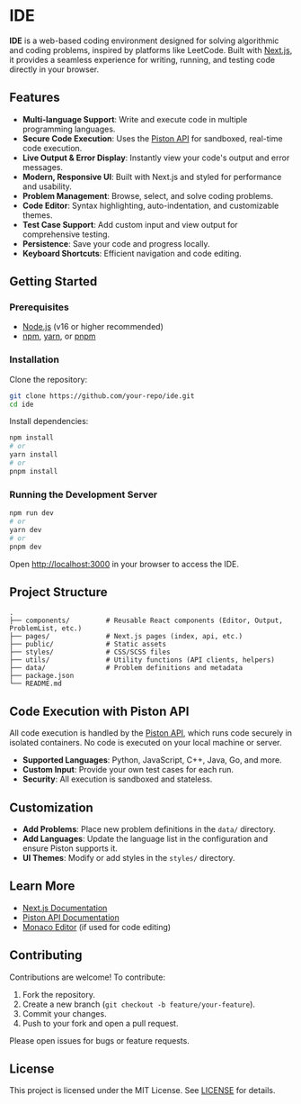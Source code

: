 # IDE

**IDE** is a web-based coding environment designed for solving algorithmic and coding problems, inspired by platforms like LeetCode. Built with [Next.js](https://nextjs.org), it provides a seamless experience for writing, running, and testing code directly in your browser.

## Features

- **Multi-language Support**: Write and execute code in multiple programming languages.
- **Secure Code Execution**: Uses the [Piston API](https://github.com/engineer-man/piston) for sandboxed, real-time code execution.
- **Live Output & Error Display**: Instantly view your code's output and error messages.
- **Modern, Responsive UI**: Built with Next.js and styled for performance and usability.
- **Problem Management**: Browse, select, and solve coding problems.
- **Code Editor**: Syntax highlighting, auto-indentation, and customizable themes.
- **Test Case Support**: Add custom input and view output for comprehensive testing.
- **Persistence**: Save your code and progress locally.
- **Keyboard Shortcuts**: Efficient navigation and code editing.

## Getting Started

### Prerequisites

- [Node.js](https://nodejs.org/) (v16 or higher recommended)
- [npm](https://www.npmjs.com/), [yarn](https://yarnpkg.com/), or [pnpm](https://pnpm.io/)

### Installation

Clone the repository:

```bash
git clone https://github.com/your-repo/ide.git
cd ide
```

Install dependencies:

```bash
npm install
# or
yarn install
# or
pnpm install
```

### Running the Development Server

```bash
npm run dev
# or
yarn dev
# or
pnpm dev
```

Open [http://localhost:3000](http://localhost:3000) in your browser to access the IDE.

## Project Structure

```
.
├── components/         # Reusable React components (Editor, Output, ProblemList, etc.)
├── pages/              # Next.js pages (index, api, etc.)
├── public/             # Static assets
├── styles/             # CSS/SCSS files
├── utils/              # Utility functions (API clients, helpers)
├── data/               # Problem definitions and metadata
├── package.json
└── README.md
```

## Code Execution with Piston API

All code execution is handled by the [Piston API](https://github.com/engineer-man/piston), which runs code securely in isolated containers. No code is executed on your local machine or server.

- **Supported Languages**: Python, JavaScript, C++, Java, Go, and more.
- **Custom Input**: Provide your own test cases for each run.
- **Security**: All execution is sandboxed and stateless.

## Customization

- **Add Problems**: Place new problem definitions in the `data/` directory.
- **Add Languages**: Update the language list in the configuration and ensure Piston supports it.
- **UI Themes**: Modify or add styles in the `styles/` directory.

## Learn More

- [Next.js Documentation](https://nextjs.org/docs)
- [Piston API Documentation](https://github.com/engineer-man/piston)
- [Monaco Editor](https://microsoft.github.io/monaco-editor/) (if used for code editing)

## Contributing

Contributions are welcome! To contribute:

1. Fork the repository.
2. Create a new branch (`git checkout -b feature/your-feature`).
3. Commit your changes.
4. Push to your fork and open a pull request.

Please open issues for bugs or feature requests.

## License

This project is licensed under the MIT License. See [LICENSE](./LICENSE) for details.
